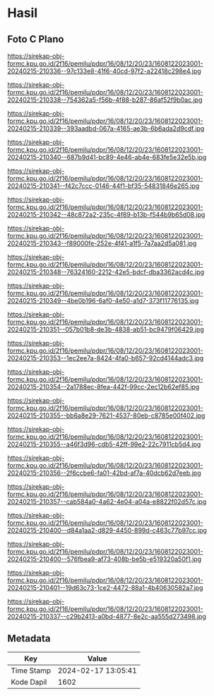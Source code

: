 # Hasil

## Foto C Plano

https://sirekap-obj-formc.kpu.go.id/2f16/pemilu/pdpr/16/08/12/20/23/1608122023001-20240215-210336--97c133e8-41f6-40cd-97f2-a22418c298e4.jpg

https://sirekap-obj-formc.kpu.go.id/2f16/pemilu/pdpr/16/08/12/20/23/1608122023001-20240215-210338--754362a5-f56b-4f88-b287-86af52f9b0ac.jpg

https://sirekap-obj-formc.kpu.go.id/2f16/pemilu/pdpr/16/08/12/20/23/1608122023001-20240215-210339--393aadbd-067a-4165-ae3b-6b6ada2d9cdf.jpg

https://sirekap-obj-formc.kpu.go.id/2f16/pemilu/pdpr/16/08/12/20/23/1608122023001-20240215-210340--687b9d41-bc89-4e46-ab4e-683fe5e32e5b.jpg

https://sirekap-obj-formc.kpu.go.id/2f16/pemilu/pdpr/16/08/12/20/23/1608122023001-20240215-210341--f42c7ccc-0146-44f1-bf35-54831846e265.jpg

https://sirekap-obj-formc.kpu.go.id/2f16/pemilu/pdpr/16/08/12/20/23/1608122023001-20240215-210342--48c872a2-235c-4f89-b13b-f544b9b65d08.jpg

https://sirekap-obj-formc.kpu.go.id/2f16/pemilu/pdpr/16/08/12/20/23/1608122023001-20240215-210343--f89000fe-252e-4f41-a1f5-7a7aa2d5a081.jpg

https://sirekap-obj-formc.kpu.go.id/2f16/pemilu/pdpr/16/08/12/20/23/1608122023001-20240215-210348--76324160-2212-42e5-bdcf-dba3362acd4c.jpg

https://sirekap-obj-formc.kpu.go.id/2f16/pemilu/pdpr/16/08/12/20/23/1608122023001-20240215-210349--4be0b196-6af0-4e50-a1d7-373f11776135.jpg

https://sirekap-obj-formc.kpu.go.id/2f16/pemilu/pdpr/16/08/12/20/23/1608122023001-20240215-210351--057b01b8-de3b-4838-ab51-bc9479f06429.jpg

https://sirekap-obj-formc.kpu.go.id/2f16/pemilu/pdpr/16/08/12/20/23/1608122023001-20240215-210353--1ec2ee7a-8424-4fa0-b657-92cd4144adc3.jpg

https://sirekap-obj-formc.kpu.go.id/2f16/pemilu/pdpr/16/08/12/20/23/1608122023001-20240215-210354--2a1788ec-8fea-442f-99cc-2ec12b62ef85.jpg

https://sirekap-obj-formc.kpu.go.id/2f16/pemilu/pdpr/16/08/12/20/23/1608122023001-20240215-210355--bb6a8e29-7621-4537-80eb-c8785e00f402.jpg

https://sirekap-obj-formc.kpu.go.id/2f16/pemilu/pdpr/16/08/12/20/23/1608122023001-20240215-210355--a46f3d96-cdb5-42ff-99e2-22c7911cb5d4.jpg

https://sirekap-obj-formc.kpu.go.id/2f16/pemilu/pdpr/16/08/12/20/23/1608122023001-20240215-210356--2f6ccbe6-fa01-42bd-af7a-40dcb62d7eeb.jpg

https://sirekap-obj-formc.kpu.go.id/2f16/pemilu/pdpr/16/08/12/20/23/1608122023001-20240215-210357--cab584a0-4a62-4e04-a04a-e8822f02d57c.jpg

https://sirekap-obj-formc.kpu.go.id/2f16/pemilu/pdpr/16/08/12/20/23/1608122023001-20240215-210400--d84a1aa2-d829-4450-899d-c463c77b97cc.jpg

https://sirekap-obj-formc.kpu.go.id/2f16/pemilu/pdpr/16/08/12/20/23/1608122023001-20240215-210400--576fbea9-af73-408b-be5b-e519320a50f1.jpg

https://sirekap-obj-formc.kpu.go.id/2f16/pemilu/pdpr/16/08/12/20/23/1608122023001-20240215-210401--19d63c73-1ce2-4472-88a1-4b40630582a7.jpg

https://sirekap-obj-formc.kpu.go.id/2f16/pemilu/pdpr/16/08/12/20/23/1608122023001-20240215-210337--c29b2413-a0bd-4877-8e2c-aa555d273498.jpg


## Metadata

| Key        | Value               |
| ---------- | ------------------- |
| Time Stamp | 2024-02-17 13:05:41 |
| Kode Dapil | 1602                |



